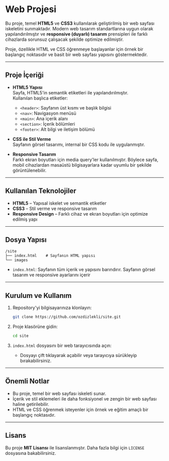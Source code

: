 # Web Projesi

Bu proje, temel **HTML5** ve **CSS3** kullanılarak geliştirilmiş bir web sayfası iskeletini sunmaktadır. Modern web tasarım standartlarına uygun olarak yapılandırılmıştır ve **responsive (duyarlı) tasarım** prensipleri ile farklı cihazlarda sorunsuz çalışacak şekilde optimize edilmiştir.

Proje, özellikle HTML ve CSS öğrenmeye başlayanlar için örnek bir başlangıç noktasıdır ve basit bir web sayfası yapısını göstermektedir.

---

##  Proje İçeriği

- **HTML5 Yapısı**  
  Sayfa, HTML5'in semantik etiketleri ile yapılandırılmıştır.  
  Kullanılan başlıca etiketler:
  - `<header>`: Sayfanın üst kısmı ve başlık bilgisi
  - `<nav>`: Navigasyon menüsü
  - `<main>`: Ana içerik alanı
  - `<section>`: İçerik bölümleri
  - `<footer>`: Alt bilgi ve iletişim bölümü

- **CSS ile Stil Verme**  
  Sayfanın görsel tasarımı, internal bir CSS kodu ile uygulanmıştır.

- **Responsive Tasarım**  
  Farklı ekran boyutları için media query'ler kullanılmıştır. Böylece sayfa, mobil cihazlardan masaüstü bilgisayarlara kadar uyumlu bir şekilde görüntülenebilir.

---

##  Kullanılan Teknolojiler

- **HTML5** – Yapısal iskelet ve semantik etiketler
- **CSS3** – Stil verme ve responsive tasarım
- **Responsive Design** – Farklı cihaz ve ekran boyutları için optimize edilmiş yapı

---

##  Dosya Yapısı

```
/site
├── index.html    # Sayfanın HTML yapısı
└── images
```

- `index.html`: Sayfanın tüm içerik ve yapısını barındırır. Sayfanın görsel tasarım ve responsive ayarlarını içerir


---

##  Kurulum ve Kullanım

1. Repository'yi bilgisayarınıza klonlayın:
   ```bash
   git clone https://github.com/ozdizlekli/site.git
   ```

2. Proje klasörüne gidin:
   ```bash
   cd site
   ```

3. `index.html` dosyasını bir web tarayıcısında açın:
   - Dosyayı çift tıklayarak açabilir veya tarayıcıya sürükleyip bırakabilirsiniz.

---

##  Önemli Notlar

- Bu proje, temel bir web sayfası iskeleti sunar.
- İçerik ve stil eklemeleri ile daha fonksiyonel ve zengin bir web sayfası haline getirilebilir.
- HTML ve CSS öğrenmek isteyenler için örnek ve eğitim amaçlı bir başlangıç noktasıdır.

---

##  Lisans

Bu proje **MIT Lisansı** ile lisanslanmıştır. Daha fazla bilgi için `LICENSE` dosyasına bakabilirsiniz.
